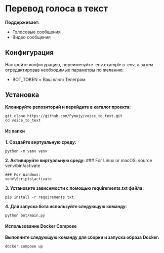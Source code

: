 # Перевод голоса в текст

**Поддерживает:**
- Голосовые сообщения
- Видео сообщения

## Конфигурация
Настройте конфигурацию, переименуйте .env.example в .env, а затем отредактировав необходимые параметры по желанию:
- BOT_TOKEN = Ваш ключ Телеграм

## Установка
**Клонируйте репозиторий и перейдите в каталог проекта:**
```
git clone https://github.com/Pynajy/voice_to_text.git
cd voice_to_text
```

#### Из папки
**1. Создайте виртуальную среду:**
```
python -m venv venv
```
**2. Активируйте виртуальную среду:**
    ### For Linux or macOS:
    source venv/bin/activate
    
    ### For Windows:
    venv\Scripts\activate
**3. Установите зависимости с помощью requirements.txt файла:**
```
pip install -r requirements.txt
```
**4. Для запуска бота используйте следующую команду:**
```
python bot/main.py
```

#### Использование Docker Compose
**Выполните следующую команду для сборки и запуска образа Docker:**
```
docker compose up
```